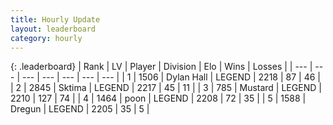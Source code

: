 ```yaml
---
title: Hourly Update
layout: leaderboard
category: hourly
---
```


{: .leaderboard}
| Rank | LV | Player | Division | Elo | Wins | Losses |
| --- | --- | --- | --- | --- | --- | --- |
| <span data-change="0">1</span> | 1506 | <span title="ID: 174294">Dylan Hall</span> | LEGEND | <span data-change="0">2218</span> | <span data-change="0">87</span> | <span data-change="0">46</span> |
| <span data-change="0">2</span> | 2845 | <span title="ID: 353063">Sktima</span> | LEGEND | <span data-change="0">2217</span> | <span data-change="0">45</span> | <span data-change="0">11</span> |
| <span data-change="0">3</span> | 785 | <span title="ID: 611082">Mustard</span> | LEGEND | <span data-change="0">2210</span> | <span data-change="0">127</span> | <span data-change="0">74</span> |
| <span data-change="0">4</span> | 1464 | <span title="ID: 540690">poon</span> | LEGEND | <span data-change="0">2208</span> | <span data-change="0">72</span> | <span data-change="0">35</span> |
| <span data-change="0">5</span> | 1588 | <span title="ID: 337810">Dregun</span> | LEGEND | <span data-change="0">2205</span> | <span data-change="0">35</span> | <span data-change="0">5</span> |